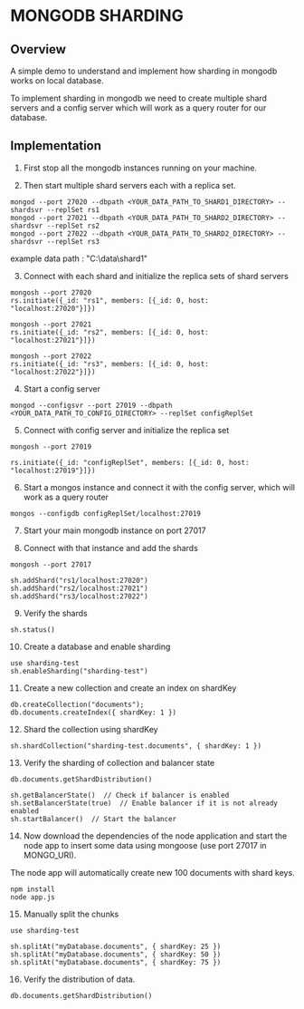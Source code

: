 # MONGODB SHARDING

## Overview

A simple demo to understand and implement how sharding in mongodb works on local database.

To implement sharding in mongodb we need to create multiple shard servers and a config server which will work as a query router for our database.

## Implementation

1) First stop all the mongodb instances running on your machine.

2) Then start multiple shard servers each with a replica set.



```
mongod --port 27020 --dbpath <YOUR_DATA_PATH_TO_SHARD1_DIRECTORY> --shardsvr --replSet rs1
mongod --port 27021 --dbpath <YOUR_DATA_PATH_TO_SHARD2_DIRECTORY> --shardsvr --replSet rs2
mongod --port 27022 --dbpath <YOUR_DATA_PATH_TO_SHARD2_DIRECTORY> --shardsvr --replSet rs3
```

example data path : "C:\data\shard1"

3) Connect with each shard and initialize the replica sets of shard servers

```
mongosh --port 27020
rs.initiate({_id: "rs1", members: [{_id: 0, host: "localhost:27020"}]})

mongosh --port 27021
rs.initiate({_id: "rs2", members: [{_id: 0, host: "localhost:27021"}]})

mongosh --port 27022
rs.initiate({_id: "rs3", members: [{_id: 0, host: "localhost:27022"}]})
```

4) Start a config server

```
mongod --configsvr --port 27019 --dbpath <YOUR_DATA_PATH_TO_CONFIG_DIRECTORY> --replSet configReplSet
```

5) Connect with config server and initialize the replica set

```
mongosh --port 27019

rs.initiate({_id: "configReplSet", members: [{_id: 0, host: "localhost:27019"}]})
```

6) Start a mongos instance and connect it with the config server, which will work as a query router

```
mongos --configdb configReplSet/localhost:27019
```

7) Start your main mongodb instance on port 27017

8) Connect with that instance and add the shards

```
mongosh --port 27017

sh.addShard("rs1/localhost:27020")
sh.addShard("rs2/localhost:27021")
sh.addShard("rs3/localhost:27022")
```

9) Verify the shards

```
sh.status()
```

10) Create a database and enable sharding

```
use sharding-test
sh.enableSharding("sharding-test")
```
11) Create a new collection and create an index on shardKey

```
db.createCollection("documents");
db.documents.createIndex({ shardKey: 1 })
```

12) Shard the collection using shardKey

```
sh.shardCollection("sharding-test.documents", { shardKey: 1 })
```

13) Verify the sharding of collection and balancer state

```
db.documents.getShardDistribution()

sh.getBalancerState()  // Check if balancer is enabled
sh.setBalancerState(true)  // Enable balancer if it is not already enabled
sh.startBalancer()  // Start the balancer
```

14) Now download the dependencies of the node application and start the node app to insert some data using mongoose (use port 27017 in MONGO_URI).

The node app will automatically create new 100 documents with shard keys.

```
npm install
node app.js
```

15) Manually split the chunks

```
use sharding-test

sh.splitAt("myDatabase.documents", { shardKey: 25 })
sh.splitAt("myDatabase.documents", { shardKey: 50 })
sh.splitAt("myDatabase.documents", { shardKey: 75 })
```

16) Verify the distribution of data.

```
db.documents.getShardDistribution()
```